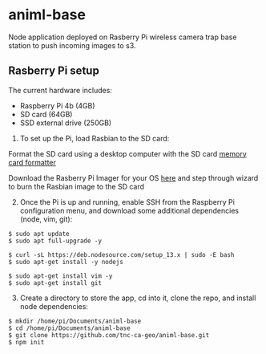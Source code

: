 # animl-base
Node application deployed on Rasberry Pi wireless camera trap base station to 
push incoming images to s3. 

## Rasberry Pi setup
The current hardware includes: 
- Raspberry Pi 4b (4GB)
- SD card (64GB)
- SSD external drive (250GB)

1. To set up the Pi, load Rasbian to the SD card:

Format the SD card using a desktop computer with the SD card 
[memory card formatter](https://www.sdcard.org/downloads/formatter/)

Download the Rasberry Pi Imager for your OS 
[here](https://www.raspberrypi.org/downloads/) and step through wizard to burn 
the Rasbian image to the SD card

2. Once the Pi is up and running, enable SSH from the Raspberry Pi configuration 
menu, and download some additional dependencies (node, vim, git):

```
$ sudo apt update
$ sudo apt full-upgrade -y
```
```
$ curl -sL https://deb.nodesource.com/setup_13.x | sudo -E bash
$ sudo apt-get install -y nodejs
```
```
$ sudo apt-get install vim -y
$ sudo apt-get install git
```

3. Create a directory to store the app, cd into it, clone the repo, and install
node dependencies:
```
$ mkdir /home/pi/Documents/animl-base
$ cd /home/pi/Documents/animl-base
$ git clone https://github.com/tnc-ca-geo/animl-base.git
$ npm init
```












